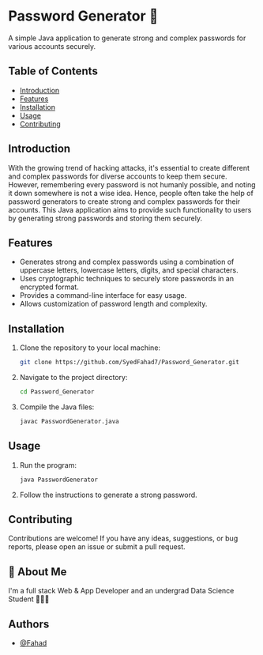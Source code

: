 # Password Generator 🔐

A simple Java application to generate strong and complex passwords for various accounts securely.

## Table of Contents

- [Introduction](#introduction)
- [Features](#features)
- [Installation](#installation)
- [Usage](#usage)
- [Contributing](#contributing)

## Introduction

With the growing trend of hacking attacks, it's essential to create different and complex passwords for diverse accounts to keep them secure. However, remembering every password is not humanly possible, and noting it down somewhere is not a wise idea. Hence, people often take the help of password generators to create strong and complex passwords for their accounts. This Java application aims to provide such functionality to users by generating strong passwords and storing them securely.

## Features

- Generates strong and complex passwords using a combination of uppercase letters, lowercase letters, digits, and special characters.
- Uses cryptographic techniques to securely store passwords in an encrypted format.
- Provides a command-line interface for easy usage.
- Allows customization of password length and complexity.

## Installation

1. Clone the repository to your local machine:

   ```bash
   git clone https://github.com/SyedFahad7/Password_Generator.git

2. Navigate to the project directory: 
   ```bash
   cd Password_Generator

3. Compile the Java files:
   ```bash
   javac PasswordGenerator.java


## Usage
1. Run the program:
   ```bash
   java PasswordGenerator

2. Follow the instructions to generate a strong password.

## Contributing
Contributions are welcome! If you have any ideas, suggestions, or bug reports, please open an issue or submit a pull request.
## 🚀 About Me
I'm a full stack Web & App Developer and an undergrad Data Science Student 👨‍💻🙌



## Authors

- [@Fahad](https://github.com/SyedFahad7)

